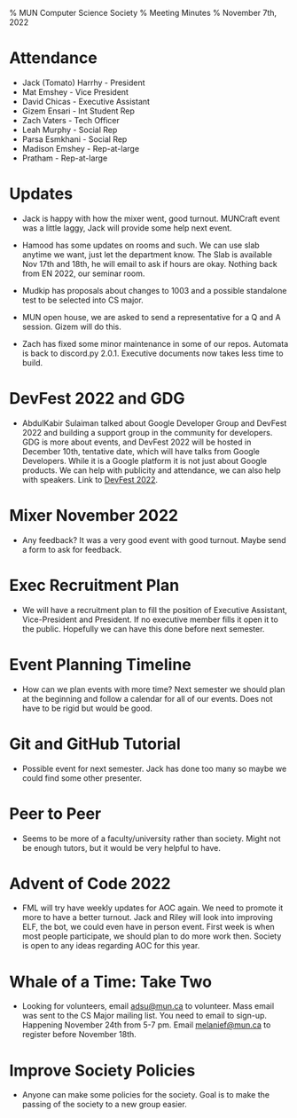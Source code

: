 % MUN Computer Science Society
% Meeting Minutes
% November 7th, 2022

# Attendance

* Jack (Tomato) Harrhy - President
* Mat Emshey - Vice President
* David Chicas -  Executive Assistant
* Gizem Ensari - Int Student Rep
* Zach Vaters - Tech Officer
* Leah Murphy - Social Rep
* Parsa Esmkhani - Social Rep
* Madison Emshey - Rep-at-large
* Pratham - Rep-at-large

# Updates

* Jack is happy with how the mixer went, good turnout. MUNCraft event was a little laggy, Jack will provide some help next event.

* Hamood has some updates on rooms and such. We can use slab anytime we want, just let the department know. The Slab is available Nov 17th and 18th, he will email to ask if hours are okay. Nothing back from EN 2022, our seminar room.

* Mudkip has proposals about changes to 1003 and a possible standalone test to be selected into CS major.

* MUN open house, we are asked to send a representative for a Q and A session. Gizem will do this.

* Zach has fixed some minor maintenance in some of our repos. Automata is back to discord.py 2.0.1. Executive documents now takes less time to build.

# DevFest 2022 and GDG

* AbdulKabir Sulaiman talked about Google Developer Group and DevFest 2022 and building a support group in the community for developers. GDG is more about events, and DevFest 2022 will be hosted in December 10th, tentative date, which will have talks from Google Developers. While it is a Google platform it is not just about Google products. We can help with publicity and attendance, we can also help with speakers. Link to [DevFest 2022](https://www.markdownguide.org/basic-syntax/).

# Mixer November 2022

* Any feedback? It was a very good event with good turnout. Maybe send a form to ask for feedback.

# Exec Recruitment Plan

* We will have a recruitment plan to fill the position of Executive Assistant, Vice-President and President. If no executive member fills it open it to the public. Hopefully we can have this done before next semester.

# Event Planning Timeline

* How can we plan events with more time? Next semester we should plan at the beginning and follow a calendar for all of our events. Does not have to be rigid but would be good.

# Git and GitHub Tutorial

* Possible event for next semester. Jack has done too many so maybe we could find some other presenter.

# Peer to Peer

* Seems to be more of a faculty/university rather than society. Might not be enough tutors, but it would be very helpful to have.

# Advent of Code 2022

* FML will try have weekly updates for AOC again. We need to promote it more to have a better turnout. Jack and Riley will look into improving ELF, the bot, we could even have in person event. First week is when most people participate, we should plan to do more work then. Society is open to any ideas regarding AOC for this year.

# Whale of a Time: Take Two

* Looking for volunteers, email adsu@mun.ca to volunteer. Mass email was sent to the CS Major mailing list. You need to email to sign-up. Happening November 24th from 5-7 pm. Email melanief@mun.ca to register before November 18th.

# Improve Society Policies

* Anyone can make some policies for the society. Goal is to make the passing of the society to a new group easier.

